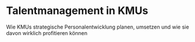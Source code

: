 # Talentmanagement in KMUs

Wie KMUs strategische Personalentwicklung planen, umsetzen und wie sie davon wirklich profitieren können


